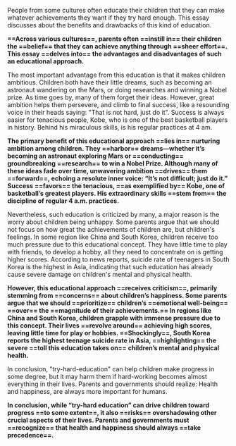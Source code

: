 People from some cultures often educate their children that they can make whatever achievements they want if they try hard enough. This essay discusses about the benefits and drawbacks of this kind of education.

**==Across various cultures==, parents often ==instill in== their children the ==belief== that they can achieve anything through ==sheer effort==. This essay ==delves into== the advantages and disadvantages of such an educational approach.**

The most important advantage from this education is that it makes children ambitious. Children both have their little dreams, such as becoming an astronaut wandering on the Mars, or doing researches and winning a Nobel prize. As time goes by, many of them forget their ideas. However, great ambition helps them persevere, and climb to final success, like a resounding voice in their heads saying: "That is not hard, just do it". Success is always easier for tenacious people, Kobe, who is one of the best basketball players in history. Behind his miraculous skills, is his regular practices at 4 am.
  
**The primary benefit of this educational approach ==lies in== nurturing ambition among children. They ==harbor== dreams—whether it’s becoming an astronaut exploring Mars or ==conducting== groundbreaking ==research== to win a Nobel Prize. Although many of these ideas fade over time, unwavering ambition ==drives== them ==forward==, echoing a resolute inner voice: “It’s not difficult; just do it.” Success ==favors== the tenacious, ==as exemplified by== Kobe, one of basketball’s greatest players. His extraordinary skills ==stem from== the discipline of regular 4 a.m. practices.**

Nevertheless, such education is criticized by many, a major reason is the worry about children being unhappy. Some parents argue that we should not focus on how great the achievements of children are, but children's feelings. In some region like China and South Korea, children receive too much pressure due to this educational concept. They have little time to play with friends, to develop a hobby, all they need to concentrate on is getting higher scores. According to news reports, suicide rate of teenagers in South Korea is the highest in Asia, indicating that such education has already cause severe damage on children's mental and physical health.

**However, this educational approach ==receives criticism==, primarily stemming from ==concerns== about children’s happiness. Some parents argue that we should ==prioritize== children’s ==emotional well-being== ==over== the ==magnitude of their achievements.== In regions like China and South Korea, children grapple with immense pressure due to this concept. Their lives ==revolve around== achieving high scores, leaving little time for play or hobbies. ==Shockingly==, South Korea reports the highest teenage suicide rate in Asia, ==highlighting== the severe ==toll this education takes on== children’s mental and physical health.**

In conclusion, "try-hard-education" can help children make progress in some degree, but it may harm them if hard-working becomes almost everything in their lives. Parents and governments should realize: Health and happiness, are always more important for humans.

**In conclusion, while “try-hard education” can drive children toward progress ==to some extent==, it also ==risks== overshadowing other crucial aspects of their lives. Parents and governments must ==recognize== that health and happiness should always ==take precedence==.**
